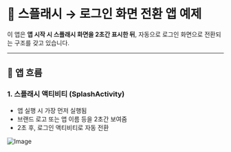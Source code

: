 # 🚀 스플래시 → 로그인 화면 전환 앱 예제

이 앱은 **앱 시작 시 스플래시 화면을 2초간 표시한 뒤**, 자동으로 로그인 화면으로 전환되는 구조를 갖고 있습니다.

---

## 🧭 앱 흐름

### 1. 스플래시 액티비티 (SplashActivity)

- 앱 실행 시 가장 먼저 실행됨
- 브랜드 로고 또는 앱 이름 등을 2초간 보여줌
- 2초 후, 로그인 액티비티로 자동 전환

![Image](https://github.com/user-attachments/assets/cddde297-3cec-4c6c-af1a-46c622bcd062)
